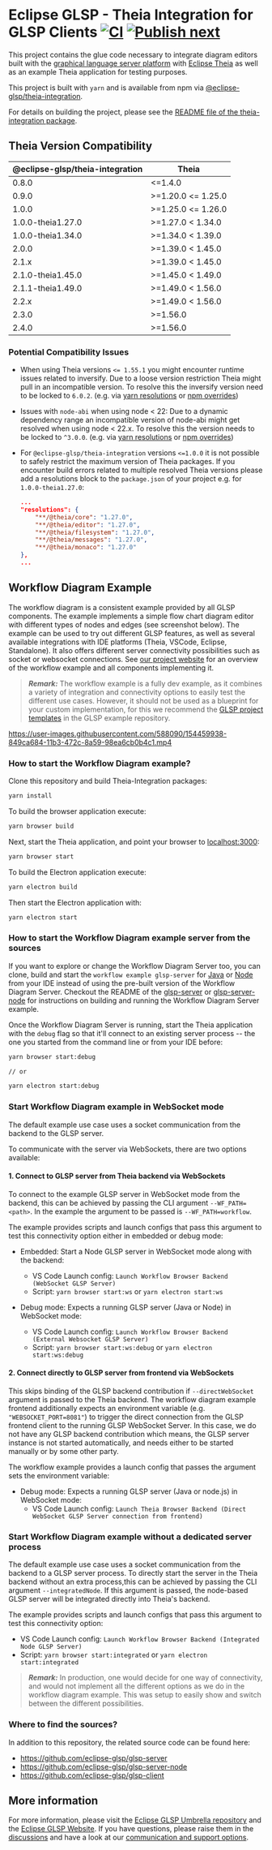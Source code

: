 # Eclipse GLSP - Theia Integration for GLSP Clients [![CI](https://github.com/eclipse-glsp/glsp-theia-integration/actions/workflows/ci.yml/badge.svg)](https://github.com/eclipse-glsp/glsp-theia-integration/actions/workflows/ci.yml) [![Publish next](https://github.com/eclipse-glsp/glsp-theia-integration/actions/workflows/publish-next.yml/badge.svg)](https://github.com/eclipse-glsp/glsp-theia-integration/actions/workflows/publish-next.yml)

This project contains the glue code necessary to integrate diagram editors built with the [graphical language server platform](https://github.com/eclipse-glsp/glsp) with [Eclipse Theia](https://github.com/theia-ide/theia) as well as an example Theia application for testing purposes.

This project is built with `yarn` and is available from npm via [@eclipse-glsp/theia-integration](https://www.npmjs.com/package/@eclipse-glsp/theia-integration).

For details on building the project, please see the [README file of the theia-integration package](/packages/theia-integration/README.md).

## Theia Version Compatibility

| @eclipse-glsp/theia-integration | Theia              |
| ------------------------------- | ------------------ |
| 0.8.0                           | <=1.4.0            |
| 0.9.0                           | >=1.20.0 <= 1.25.0 |
| 1.0.0                           | >=1.25.0 <= 1.26.0 |
| 1.0.0-theia1.27.0               | >=1.27.0 < 1.34.0  |
| 1.0.0-theia1.34.0               | >=1.34.0 < 1.39.0  |
| 2.0.0                           | >=1.39.0 < 1.45.0  |
| 2.1.x                           | >=1.39.0 < 1.45.0  |
| 2.1.0-theia1.45.0               | >=1.45.0 < 1.49.0  |
| 2.1.1-theia1.49.0               | >=1.49.0 < 1.56.0  |
| 2.2.x                           | >=1.49.0 < 1.56.0  |
| 2.3.0                           | >=1.56.0           |
| 2.4.0                           | >=1.56.0           |

### Potential Compatibility Issues

- When using Theia versions `<= 1.55.1` you might encounter runtime issues related to inversify.
  Due to a loose version restriction Theia might pull in an incompatible version.
  To resolve this the inversify version need to be locked to `6.0.2`. (e.g. via [yarn resolutions](https://classic.yarnpkg.com/lang/en/docs/selective-version-resolutions/) or [npm overrides](https://docs.npmjs.com/cli/v9/configuring-npm/package-json#overrides))
- Issues with `node-abi` when using node < 22:
  Due to a dynamic dependency range an incompatible version of node-abi might get resolved when using node < 22.x.
  To resolve this the version needs to be locked to `^3.0.0`. (e.g. via [yarn resolutions](https://classic.yarnpkg.com/lang/en/docs/selective-version-resolutions/) or [npm overrides](https://docs.npmjs.com/cli/v9/configuring-npm/package-json#overrides))
- For `@eclipse-glsp/theia-integration` versions `<=1.0.0` it is not possible to safely restrict the maximum version of Theia packages. If you encounter build errors related to multiple resolved Theia versions please add a resolutions block to the `package.json` of your project e.g. for `1.0.0-theia1.27.0`:

    ```json
    ...
    "resolutions": {
        "**/@theia/core": "1.27.0",
        "**/@theia/editor": "1.27.0",
        "**/@theia/filesystem": "1.27.0",
        "**/@theia/messages": "1.27.0",
        "**/@theia/monaco": "1.27.0"
    },
    ...
    ```

## Workflow Diagram Example

The workflow diagram is a consistent example provided by all GLSP components.
The example implements a simple flow chart diagram editor with different types of nodes and edges (see screenshot below).
The example can be used to try out different GLSP features, as well as several available integrations with IDE platforms (Theia, VSCode, Eclipse, Standalone).
It also offers different server connectivity possibilities such as socket or websocket connections.
See [our project website](https://www.eclipse.org/glsp/documentation/#workflowoverview) for an overview of the workflow example and all components implementing it.

> _**Remark:**_ The workflow example is a fully dev example, as it combines a variety of integration and connectivity options to easily test the different use cases. However, it should not be used as a blueprint for your custom implementation, for this we recommend the [GLSP project templates](https://github.com/eclipse-glsp/glsp-examples/tree/master/project-templates) in the GLSP example repository.

<https://user-images.githubusercontent.com/588090/154459938-849ca684-11b3-472c-8a59-98ea6cb0b4c1.mp4>

### How to start the Workflow Diagram example?

Clone this repository and build Theia-Integration packages:

```bash
yarn install
```

To build the browser application execute:

```bash
yarn browser build
```

Next, start the Theia application, and point your browser to [localhost:3000](http://localhost:3000):

```bash
yarn browser start
```

To build the Electron application execute:

```bash
yarn electron build
```

Then start the Electron application with:

```bash
yarn electron start
```

### How to start the Workflow Diagram example server from the sources

If you want to explore or change the Workflow Diagram Server too, you can clone, build and start the `workflow example glsp-server`
for [Java](https://github.com/eclipse-glsp/glsp-server#workflow-diagram-example) or [Node](https://github.com/eclipse-glsp/glsp-server#workflow-diagram-example) from your IDE instead of using the pre-built version of the Workflow Diagram Server.
Checkout the README of the [glsp-server](https://github.com/eclipse-glsp/glsp-server#how-to-start-the-workflow-diagram-example) or [glsp-server-node](https://github.com/eclipse-glsp/glsp-server-node#how-to-start-the-workflow-diagram-example) for instructions on building and running the Workflow Diagram Server example.

Once the Workflow Diagram Server is running, start the Theia application with the `debug` flag so that it'll connect to an existing server process -- the one you started from the command line or from your IDE before:

```bash
yarn browser start:debug

// or

yarn electron start:debug
```

### Start Workflow Diagram example in WebSocket mode

The default example use case uses a socket communication from the backend to the GLSP server.

To communicate with the server via WebSockets, there are two options available:

#### **1. Connect to GLSP server from Theia backend via WebSockets**

To connect to the example GLSP server in WebSocket mode from the backend, this can be achieved by passing the CLI argument `--WF_PATH=<path>`.
In the example the argument to be passed is `--WF_PATH=workflow`.

The example provides scripts and launch configs that pass this argument to test this connectivity option either in embedded or debug mode:

- Embedded: Start a Node GLSP server in WebSocket mode along with the backend:

    - VS Code Launch config: `Launch Workflow Browser Backend (WebSocket GLSP Server)`
    - Script: `yarn browser start:ws` or `yarn electron start:ws`

- Debug mode: Expects a running GLSP server (Java or Node) in WebSocket mode:
    - VS Code Launch config: `Launch Workflow Browser Backend (External Websocket GLSP Server)`
    - Script: `yarn browser start:ws:debug` or `yarn electron start:ws:debug`

#### **2. Connect directly to GLSP server from frontend via WebSockets**

This skips binding of the GLSP backend contribution if `--directWebSocket` argument is passed to the Theia backend.
The workflow diagram example frontend additionally expects an environment variable (e.g. `"WEBSOCKET_PORT=8081"`) to trigger the direct connection from the GLSP frontend client to the running GLSP WebSocket Server.
In this case, we do not have any GLSP backend contribution which means, the GLSP server instance is not started automatically, and needs either to be started manually or by some other party.

The workflow example provides a launch config that passes the argument sets the environment variable:

- Debug mode: Expects a running GLSP server (Java or node.js) in WebSocket mode:
    - VS Code Launch config: `Launch Theia Browser Backend (Direct WebSocket GLSP Server connection from frontend)`

### Start Workflow Diagram example without a dedicated server process

The default example use case uses a socket communication from the backend to a GLSP server process.
To directly start the server in the Theia backend without an extra process,this can be achieved by passing the CLI argument `--integratedNode`.
If this argument is passed, the node-based GLSP server will be integrated directly into Theia's backend.

The example provides scripts and launch configs that pass this argument to test this connectivity option:

- VS Code Launch config: `Launch Workflow Browser Backend (Integrated Node GLSP Server)`
- Script: `yarn browser start:integrated` or `yarn electron start:integrated`

> _**Remark:**_ In production, one would decide for one way of connectivity, and would not implement all the different options as we do in the workflow diagram example. This was setup to easily show and switch between the different possibilities.

### Where to find the sources?

In addition to this repository, the related source code can be found here:

- <https://github.com/eclipse-glsp/glsp-server>
- <https://github.com/eclipse-glsp/glsp-server-node>
- <https://github.com/eclipse-glsp/glsp-client>

## More information

For more information, please visit the [Eclipse GLSP Umbrella repository](https://github.com/eclipse-glsp/glsp) and the [Eclipse GLSP Website](https://www.eclipse.org/glsp/).
If you have questions, please raise them in the [discussions](https://github.com/eclipse-glsp/glsp/discussions) and have a look at our [communication and support options](https://www.eclipse.org/glsp/contact/).
